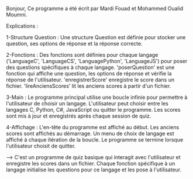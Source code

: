 Bonjour,
Ce programme a été écrit par Mardi Fouad et Mohammed Oualid Moumni.

Explications :

1-Structure Question :
Une structure Question est définie pour stocker une question, ses options de réponse et la réponse correcte.
    
2-Fonctions :
    Des fonctions sont définies pour chaque langage ('LanguageC', 'LanguageCS', 'LanguagePython', 'LanguageJS') pour poser des questions spécifiques à chaque langage.
'poserQuestion' est une fonction qui affiche une question, les options de réponse et vérifie la réponse de l'utilisateur.
'enregistrerScore' enregistre le score dans un fichier.
'lireAnciensScores' lit les anciens scores à partir d'un fichier.

3-Main :
Le programme principal utilise une boucle infinie pour permettre à l'utilisateur de choisir un langage.
L'utilisateur peut choisir entre les langages C, Python, C#, JavaScript ou quitter le programme.
Les scores sont mis à jour et enregistrés après chaque session de quiz.

4-Affichage :
L'en-tête du programme est affiché au début.
Les anciens scores sont affichés au démarrage.
Un menu de choix de langage est affiché à chaque itération de la boucle.
Le programme se termine lorsque l'utilisateur choisit de quitter.

--> C'est un programme de quiz basique qui interagit avec l'utilisateur et enregistre les scores dans un fichier. 
Chaque fonction spécifique à un langage initialise les questions pour ce langage et les pose à l'utilisateur.
